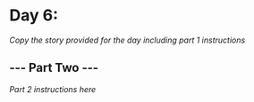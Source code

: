 # Day 6: <Insert Title Here> #
_Copy the story provided for the day including part 1 instructions_

## --- Part Two --- ##
_Part 2 instructions here_